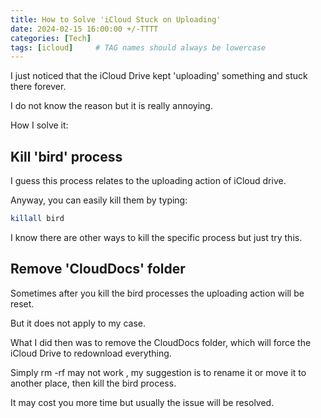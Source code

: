 ```yaml
---
title: How to Solve 'iCloud Stuck on Uploading'
date: 2024-02-15 16:00:00 +/-TTTT
categories: [Tech]
tags: [icloud]     # TAG names should always be lowercase
---
```


I just noticed that the iCloud Drive kept 'uploading' something and stuck there forever. 

I do not know the reason but it is really annoying.

How I solve it:

## Kill 'bird' process

I guess this process relates to the uploading action of iCloud drive.

Anyway, you can easily kill them by typing:

```bash
killall bird
```

I know there are other ways to kill the specific process but just try this. 

## Remove 'CloudDocs' folder

Sometimes after you kill the bird processes the uploading action will be reset.

But it does not apply to my case.

What I did then was to remove the CloudDocs folder, which will force the iCloud Drive to redownload everything.

Simply rm -rf may not work , my suggestion is to rename it or move it to another place, then kill the bird process.

It may cost you more time but usually the issue will be resolved.


